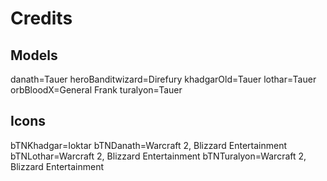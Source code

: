 # Credits

## Models
danath=Tauer
heroBanditwizard=Direfury
khadgarOld=Tauer
lothar=Tauer
orbBloodX=General Frank
turalyon=Tauer

## Icons
bTNKhadgar=Ioktar
bTNDanath=Warcraft 2, Blizzard Entertainment
bTNLothar=Warcraft 2, Blizzard Entertainment
bTNTuralyon=Warcraft 2, Blizzard Entertainment
